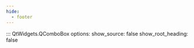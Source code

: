 ```yaml
---
hide:
  - footer
---
```


::: QtWidgets.QComboBox
    options:
        show_source: false
        show_root_heading: false